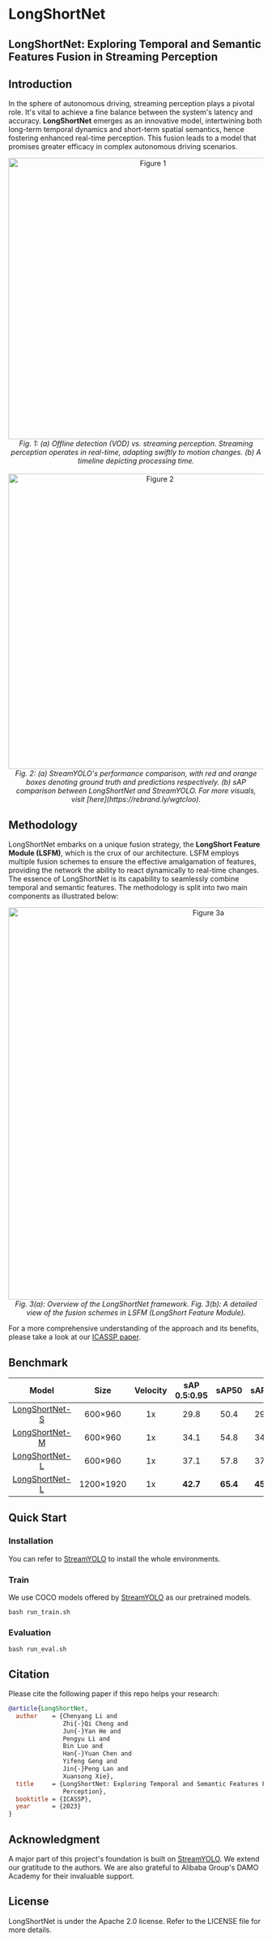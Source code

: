 # LongShortNet

## LongShortNet: Exploring Temporal and Semantic Features Fusion in Streaming Perception


## Introduction

In the sphere of autonomous driving, streaming perception plays a pivotal role. It's vital to achieve a fine balance between the system's latency and accuracy. **LongShortNet** emerges as an innovative model, intertwining both long-term temporal dynamics and short-term spatial semantics, hence fostering enhanced real-time perception. This fusion leads to a model that promises greater efficacy in complex autonomous driving scenarios.

<p align="center">
  <img src="https://github.com/zhiqic/LongShortNet/assets/65300431/8f1a6ec4-10a6-4bbc-967c-e660110419ac" alt="Figure 1" width="555"/>
  <br>
  <i>Fig. 1: (a) Offline detection (VOD) vs. streaming perception. Streaming perception operates in real-time, adapting swiftly to motion changes. (b) A timeline depicting processing time.</i>
  <br><br>
  <img src="https://github.com/zhiqic/LongShortNet/assets/65300431/897bcfa0-ad68-4947-9655-1e1529725cd4" alt="Figure 2" width="583"/>
  <br>
  <i>Fig. 2: (a) StreamYOLO's performance comparison, with red and orange boxes denoting ground truth and predictions respectively. (b) sAP comparison between LongShortNet and StreamYOLO. For more visuals, visit [here](https://rebrand.ly/wgtcloo).</i>
</p>


## Methodology

LongShortNet embarks on a unique fusion strategy, the **LongShort Feature Module (LSFM)**, which is the crux of our architecture. LSFM employs multiple fusion schemes to ensure the effective amalgamation of features, providing the network the ability to react dynamically to real-time changes. The essence of LongShortNet is its capability to seamlessly combine temporal and semantic features. The methodology is split into two main components as illustrated below:

<p align="center">
  <img src="https://github.com/zhiqic/LongShortNet/assets/65300431/4ceb546e-2daa-4588-b269-3df084eb2f39" alt="Figure 3a" width="774"/>
  <br>
  <i>Fig. 3(a): Overview of the LongShortNet framework.</i>
  <i>Fig. 3(b): A detailed view of the fusion schemes in LSFM (LongShort Feature Module).</i>
  <br>
</p>


For a more comprehensive understanding of the approach and its benefits, please take a look at our [ICASSP paper](https://arxiv.org/abs/2210.15518).


## Benchmark

<center>

| Model | Size | Velocity | sAP<br>0.5:0.95 | sAP50 | sAP75 | Weights |
|:------:|:----:|:--------:|:---------------:|:-----:|:-----:|:-------:|
|[LongShortNet-S](./cfgs/longshortnet/s_s50_onex_dfp_tal_flip_s_1_d_1_l_3_d_1_yolox_shortcut_ep8.py) | 600×960 | 1x | 29.8 | 50.4 | 29.5 | [link](https://drive.google.com/file/d/13ESdjetcccOKnU0fg54b6czuxBH76C_7/view?usp=share_link) |
|[LongShortNet-M](./cfgs/longshortnet/m_s50_onex_dfp_tal_flip_s_1_d_1_l_3_d_1_yolox_shortcut_ep8.py) | 600×960 | 1x | 34.1 | 54.8 | 34.6 | [link](https://drive.google.com/file/d/1AFzD2bTSTtuCCWBk2AnU1t9uHVGD1cM_/view?usp=share_link) |
|[LongShortNet-L](./cfgs/longshortnet/l_s50_onex_dfp_tal_flip_s_1_d_1_l_3_d_1_yolox_shortcut_ep8.py) | 600×960 | 1x | 37.1 | 57.8 | 37.7 | [link](https://drive.google.com/file/d/15D6VL_QcL1qBYjBmZCAEa0PNp0TM67vg/view?usp=share_link) |
|[LongShortNet-L](./cfgs/longshortnet/l_s50_onex_dfp_tal_flip_s_1_d_1_l_3_d_1_yolox_shortcut_ep8_1200x1920.py) | 1200×1920 | 1x | **42.7** | **65.4** | **45.0** | [link](https://drive.google.com/file/d/1gI5a2Pf1MOnCkxeNIHLnbgesEOZEXER2/view?usp=share_link) |

</center>


## Quick Start

### Installation
You can refer to [StreamYOLO](https://github.com/yancie-yjr/StreamYOLO) to install the whole environments.

### Train
We use COCO models offered by [StreamYOLO](https://github.com/yancie-yjr/StreamYOLO) as our pretrained models.
```shell
bash run_train.sh
```

### Evaluation
```shell
bash run_eval.sh
```

## Citation
Please cite the following paper if this repo helps your research:
```bibtex
@article{LongShortNet,
  author    = {Chenyang Li and
               Zhi{-}Qi Cheng and
               Jun{-}Yan He and
               Pengyu Li and
               Bin Luo and
               Han{-}Yuan Chen and
               Yifeng Geng and
               Jin{-}Peng Lan and
               Xuansong Xie},
  title     = {LongShortNet: Exploring Temporal and Semantic Features Fusion in Streaming
               Perception},
  booktitle = {ICASSP},
  year      = {2023}
}
```

## Acknowledgment
A major part of this project's foundation is built on [StreamYOLO](https://github.com/yancie-yjr/StreamYOLO). We extend our gratitude to the authors. We are also grateful to Alibaba Group's DAMO Academy for their invaluable support.

## License
LongShortNet is under the Apache 2.0 license. Refer to the LICENSE file for more details.
